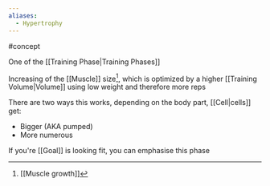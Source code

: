 ```yaml
---
aliases:
  - Hypertrophy
---
```

#concept 

One of the [[Training Phase|Training Phases]]

Increasing of the [[Muscle]] size[^1], which is optimized by a higher [[Training Volume|Volume]] using low weight and therefore more reps

There are two ways this works, depending on the body part, [[Cell|cells]] get:

- Bigger (AKA pumped)
- More numerous

If you're [[Goal]] is looking fit, you can emphasise this phase

[^1]: [[Muscle growth]]
